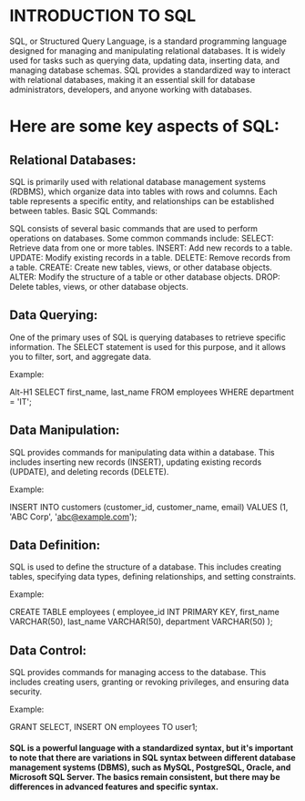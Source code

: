 # 			INTRODUCTION TO SQL 
SQL, or Structured Query Language, is a standard programming language designed for managing and manipulating relational databases. It is widely used for tasks such as querying data, updating data, inserting data, and managing database schemas. SQL provides a standardized way to interact with relational databases, making it an essential skill for database administrators, developers, and anyone working with databases.

#	Here are some key aspects of SQL:

##	Relational Databases:

SQL is primarily used with relational database management systems (RDBMS), which organize data into tables with rows and columns. Each table represents a specific entity, and relationships can be established between tables.
Basic SQL Commands:

SQL consists of several basic commands that are used to perform operations on databases. Some common commands include:
SELECT: Retrieve data from one or more tables.
INSERT: Add new records to a table.
UPDATE: Modify existing records in a table.
DELETE: Remove records from a table.
CREATE: Create new tables, views, or other database objects.
ALTER: Modify the structure of a table or other database objects.
DROP: Delete tables, views, or other database objects.


##	Data Querying:

One of the primary uses of SQL is querying databases to retrieve specific information. The SELECT statement is used for this purpose, and it allows you to filter, sort, and aggregate data.

Example:

Alt-H1 SELECT first_name, last_name FROM employees WHERE department = 'IT';



##	Data Manipulation:

SQL provides commands for manipulating data within a database. This includes inserting new records (INSERT), updating existing records (UPDATE), and deleting records (DELETE).

Example:

INSERT INTO customers (customer_id, customer_name, email) VALUES (1, 'ABC Corp', 'abc@example.com');


##	Data Definition:

SQL is used to define the structure of a database. This includes creating tables, specifying data types, defining relationships, and setting constraints.

Example:

CREATE TABLE employees (
    employee_id INT PRIMARY KEY,
    first_name VARCHAR(50),
    last_name VARCHAR(50),
    department VARCHAR(50)
);


##	Data Control:

SQL provides commands for managing access to the database. This includes creating users, granting or revoking privileges, and ensuring data security.

Example:

GRANT SELECT, INSERT ON employees TO user1;


#### SQL is a powerful language with a standardized syntax, but it's important to note that there are variations in SQL syntax between different database management systems (DBMS), such as MySQL, PostgreSQL, Oracle, and Microsoft SQL Server. The basics remain consistent, but there may be differences in advanced features and specific syntax.

